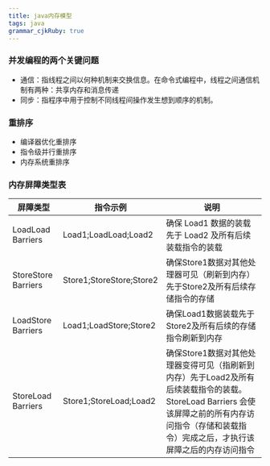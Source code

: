```yaml
---
title: java内存模型
tags: java
grammar_cjkRuby: true
---
```


### 并发编程的两个关键问题

- 通信：指线程之间以何种机制来交换信息。在命令式编程中，线程之间通信机制有两种：共享内存和消息传递
- 同步：指程序中用于控制不同线程间操作发生想到顺序的机制。

### 重排序

- 编译器优化重排序
- 指令级并行重排序
- 内存系统重排序

### 内存屏障类型表

| 屏障类型          | 指令示例             | 说明                                                     |
| ----------------- | -------------------- | -------------------------------------------------------- |
| LoadLoad Barriers | Load1;LoadLoad;Load2 | 确保 Load1 数据的装载先于 Load2 及所有后续装载指令的装载 |
| StoreStore Barriers | Store1;StoreStore;Store2 |确保Store1数据对其他处理器可见（刷新到内存）先于Store2及所有后续存储指令的存储 |
| LoadStore Barriers | Load1;LoadStore;Store2 | 确保Load1数据装载先于Store2及所有后续的存储指令刷新到内存 | 
| StoreLoad Barriers | Store1;StoreLoad;Load2 | 确保Store1数据对其他处理器变得可见（指刷新到内存）先于Load2及所有后续装载指令的装载。StoreLoad Barriers 会使该屏障之前的所有内存访问指令（存储和装载指令）完成之后，才执行该屏障之后的内存访问指令